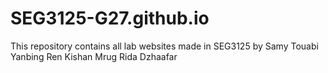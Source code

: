 # SEG3125-G27.github.io

This repository contains all lab websites made in SEG3125 by
Samy Touabi
Yanbing Ren
Kishan Mrug
Rida Dzhaafar
